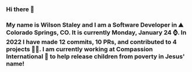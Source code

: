 ### Hi there 👋

### My name is Wilson Staley and I am a Software Developer in ⛰ Colorado Springs, CO.  It is currently Monday, January 24 ⌚. In 2022 I have made 12 commits, 10 PRs, and contributed to 4 projects 👨‍💻. I am currently working at Compassion International 🏢 to help release children from poverty in Jesus' name!